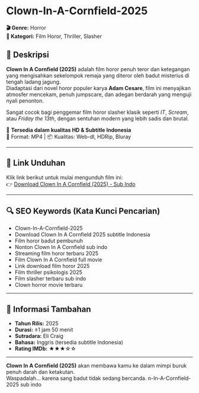 # Clown-In-A-Cornfield-2025

**🎬 Genre:** Horror  
**📂 Kategori:** Film Horor, Thriller, Slasher

## 📖 Deskripsi  
**Clown In A Cornfield (2025)** adalah film horor penuh teror dan ketegangan yang mengisahkan sekelompok remaja yang diteror oleh badut misterius di tengah ladang jagung.  
Diadaptasi dari novel horor populer karya **Adam Cesare**, film ini menyajikan atmosfer mencekam, penuh jumpscare, dan adegan berdarah yang menguji nyali penonton.

Sangat cocok bagi penggemar film horor slasher klasik seperti *IT*, *Scream*, atau *Friday the 13th*, dengan sentuhan modern yang lebih sadis dan brutal.

🔽 **Tersedia dalam kualitas HD & Subtitle Indonesia**  
📁 Format: MP4 | 📦 Kualitas: Web-dl, HDRip, Bluray

---

## 🔗 Link Unduhan  
Klik link berikut untuk mulai mengunduh film ini:  
👉 [Download Clown In A Cornfield (2025) - Sub Indo](https://bit.ly/Clown-In-A-Cornfield)

---

## 🔍 SEO Keywords (Kata Kunci Pencarian)  
- Clown-In-A-Cornfield-2025  
- Download Clown In A Cornfield 2025 subtitle Indonesia  
- Film horor badut pembunuh  
- Nonton Clown In A Cornfield sub indo  
- Streaming film horor terbaru 2025  
- Film Clown In A Cornfield full movie  
- Link download film horor 2025  
- Film thriller psikologis 2025  
- Film slasher terbaru sub indo  
- Clown horror movie terbaru  

---

## 📌 Informasi Tambahan  
- **Tahun Rilis:** 2025  
- **Durasi:** ±1 jam 50 menit  
- **Sutradara:** Eli Craig  
- **Bahasa:** Inggris (tersedia subtitle Indonesia)  
- **Rating IMDb:** ★★★☆☆  

---

**Clown In A Cornfield (2025)** akan membawa kamu ke dalam mimpi buruk penuh darah dan ketakutan.  
Waspadalah... karena sang badut tidak sedang bercanda.
n-In-A-Cornfield-2025 sub indo
